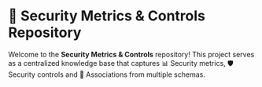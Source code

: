 # 🔐 Security Metrics & Controls Repository

Welcome to the **Security Metrics & Controls** repository! This project serves as a centralized knowledge base that captures 📊 Security metrics, 🛡️ Security controls and 🔗 Associations from multiple schemas.
